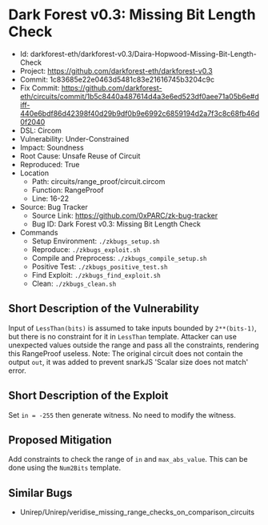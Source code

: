 # Dark Forest v0.3: Missing Bit Length Check

* Id: darkforest-eth/darkforest-v0.3/Daira-Hopwood-Missing-Bit-Length-Check
* Project: https://github.com/darkforest-eth/darkforest-v0.3
* Commit: 1c83685e22e0463d5481c83e21616745b3204c9c
* Fix Commit: https://github.com/darkforest-eth/circuits/commit/1b5c8440a487614d4a3e6ed523df0aee71a05b6e#diff-440e6bdf86d42398f40d29b9df0b9e6992c6859194d2a7f3c8c68fb46d0f2040
* DSL: Circom
* Vulnerability: Under-Constrained
* Impact: Soundness
* Root Cause: Unsafe Reuse of Circuit
* Reproduced: True
* Location
  - Path: circuits/range_proof/circuit.circom
  - Function: RangeProof
  - Line: 16-22
* Source: Bug Tracker
  - Source Link: https://github.com/0xPARC/zk-bug-tracker
  - Bug ID: Dark Forest v0.3: Missing Bit Length Check
* Commands
  - Setup Environment: `./zkbugs_setup.sh`
  - Reproduce: `./zkbugs_exploit.sh`
  - Compile and Preprocess: `./zkbugs_compile_setup.sh`
  - Positive Test: `./zkbugs_positive_test.sh`
  - Find Exploit: `./zkbugs_find_exploit.sh`
  - Clean: `./zkbugs_clean.sh`

## Short Description of the Vulnerability

Input of `LessThan(bits)` is assumed to take inputs bounded by `2**(bits-1)`, but there is no constraint for it in `LessThan` template. Attacker can use unexpected values outside the range and pass all the constraints, rendering this RangeProof useless. Note: The original circuit does not contain the output `out`, it was added to prevent snarkJS 'Scalar size does not match' error.

## Short Description of the Exploit

Set `in = -255` then generate witness. No need to modify the witness.

## Proposed Mitigation

Add constraints to check the range of `in` and `max_abs_value`. This can be done using the `Num2Bits` template.

## Similar Bugs

* Unirep/Unirep/veridise_missing_range_checks_on_comparison_circuits
